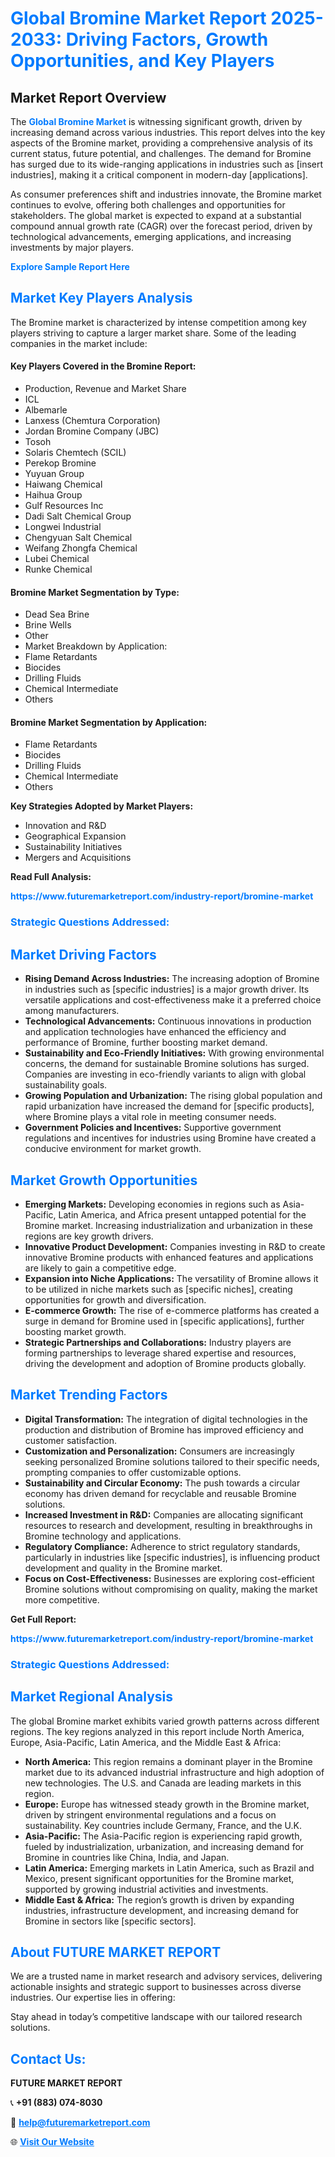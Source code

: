<h1 style="color: #007BFF;">Global Bromine Market Report 2025-2033: Driving Factors, Growth Opportunities, and Key Players</h1>

<section id="overview">
<h2>Market Report Overview</h2>
<p>The <a href="https://www.futuremarketreport.com/industry-report/bromine-market" style="color: #007BFF; text-decoration: none;"><strong>Global Bromine Market</strong></a> is witnessing significant growth, driven by increasing demand across various industries. This report delves into the key aspects of the Bromine market, providing a comprehensive analysis of its current status, future potential, and challenges. The demand for Bromine has surged due to its wide-ranging applications in industries such as [insert industries], making it a critical component in modern-day [applications].</p>
<p>As consumer preferences shift and industries innovate, the Bromine market continues to evolve, offering both challenges and opportunities for stakeholders. The global market is expected to expand at a substantial compound annual growth rate (CAGR) over the forecast period, driven by technological advancements, emerging applications, and increasing investments by major players.</p>
</section>

<section id="overview">
<p><a href="https://www.futuremarketreport.com/request-sample/reportId=106958" style="color: #007BFF; text-decoration: none;"><strong>Explore Sample Report Here</strong></a></p>
</section>

<section id="key-players">
<h2 style="color: #007BFF;">Market Key Players Analysis</h2>
<p>The Bromine market is characterized by intense competition among key players striving to capture a larger market share. Some of the leading companies in the market include:</p>
<h4>Key Players Covered in the Bromine Report:</h4>
<ul><li>Production, Revenue and Market Share</li><li>ICL</li><li>Albemarle</li><li>Lanxess (Chemtura Corporation)</li><li>Jordan Bromine Company (JBC)</li><li>Tosoh</li><li>Solaris Chemtech (SCIL)</li><li>Perekop Bromine</li><li>Yuyuan Group</li><li>Haiwang Chemical</li><li>Haihua Group</li><li>Gulf Resources Inc</li><li>Dadi Salt Chemical Group</li><li>Longwei Industrial</li><li>Chengyuan Salt Chemical</li><li>Weifang Zhongfa Chemical</li><li>Lubei Chemical</li><li>Runke Chemical</li></ul>
<h4>Bromine Market Segmentation by Type:</h4>
<ul><li>Dead Sea Brine</li><li>Brine Wells</li><li>Other</li><li>Market Breakdown by Application:</li><li>Flame Retardants</li><li>Biocides</li><li>Drilling Fluids</li><li>Chemical Intermediate</li><li>Others</li></ul>

<h4>Bromine Market Segmentation by Application:</h4>
<ul><li>Flame Retardants</li><li>Biocides</li><li>Drilling Fluids</li><li>Chemical Intermediate</li><li>Others</li></ul>
<p><strong>Key Strategies Adopted by Market Players:</strong></p>
<ul>
<li>Innovation and R&D</li>
<li>Geographical Expansion</li>
<li>Sustainability Initiatives</li>
<li>Mergers and Acquisitions</li>
</ul>
</section>

<section>
<p><strong>Read Full Analysis: </strong></p><a href="https://www.futuremarketreport.com/industry-report/bromine-market" style="color: #007BFF; text-decoration: none;"><strong>https://www.futuremarketreport.com/industry-report/bromine-market</strong></a>
<h3 style="color: #007BFF;">Strategic Questions Addressed:</h3>
</section>

<section id="driving-factors">
<h2 style="color: #007BFF;">Market Driving Factors</h2>
<ul>
<li><strong>Rising Demand Across Industries:</strong> The increasing adoption of Bromine in industries such as [specific industries] is a major growth driver. Its versatile applications and cost-effectiveness make it a preferred choice among manufacturers.</li>
<li><strong>Technological Advancements:</strong> Continuous innovations in production and application technologies have enhanced the efficiency and performance of Bromine, further boosting market demand.</li>
<li><strong>Sustainability and Eco-Friendly Initiatives:</strong> With growing environmental concerns, the demand for sustainable Bromine solutions has surged. Companies are investing in eco-friendly variants to align with global sustainability goals.</li>
<li><strong>Growing Population and Urbanization:</strong> The rising global population and rapid urbanization have increased the demand for [specific products], where Bromine plays a vital role in meeting consumer needs.</li>
<li><strong>Government Policies and Incentives:</strong> Supportive government regulations and incentives for industries using Bromine have created a conducive environment for market growth.</li>
</ul>
</section>

<section id="growth-opportunities">
<h2 style="color: #007BFF;">Market Growth Opportunities</h2>
<ul>
<li><strong>Emerging Markets:</strong> Developing economies in regions such as Asia-Pacific, Latin America, and Africa present untapped potential for the Bromine market. Increasing industrialization and urbanization in these regions are key growth drivers.</li>
<li><strong>Innovative Product Development:</strong> Companies investing in R&D to create innovative Bromine products with enhanced features and applications are likely to gain a competitive edge.</li>
<li><strong>Expansion into Niche Applications:</strong> The versatility of Bromine allows it to be utilized in niche markets such as [specific niches], creating opportunities for growth and diversification.</li>
<li><strong>E-commerce Growth:</strong> The rise of e-commerce platforms has created a surge in demand for Bromine used in [specific applications], further boosting market growth.</li>
<li><strong>Strategic Partnerships and Collaborations:</strong> Industry players are forming partnerships to leverage shared expertise and resources, driving the development and adoption of Bromine products globally.</li>
</ul>
</section>

<section id="trending-factors">
<h2 style="color: #007BFF;">Market Trending Factors</h2>
<ul>
<li><strong>Digital Transformation:</strong> The integration of digital technologies in the production and distribution of Bromine has improved efficiency and customer satisfaction.</li>
<li><strong>Customization and Personalization:</strong> Consumers are increasingly seeking personalized Bromine solutions tailored to their specific needs, prompting companies to offer customizable options.</li>
<li><strong>Sustainability and Circular Economy:</strong> The push towards a circular economy has driven demand for recyclable and reusable Bromine solutions.</li>
<li><strong>Increased Investment in R&D:</strong> Companies are allocating significant resources to research and development, resulting in breakthroughs in Bromine technology and applications.</li>
<li><strong>Regulatory Compliance:</strong> Adherence to strict regulatory standards, particularly in industries like [specific industries], is influencing product development and quality in the Bromine market.</li>
<li><strong>Focus on Cost-Effectiveness:</strong> Businesses are exploring cost-efficient Bromine solutions without compromising on quality, making the market more competitive.</li>
</ul>
</section>

<section>
<p><strong>Get Full Report: </strong></p><a href="https://www.futuremarketreport.com/industry-report/bromine-market" style="color: #007BFF; text-decoration: none;"><strong>https://www.futuremarketreport.com/industry-report/bromine-market</strong></a>
<h3 style="color: #007BFF;">Strategic Questions Addressed:</h3>
</section>


<section id="regional-analysis">
<h2 style="color: #007BFF;">Market Regional Analysis</h2>
<p>The global Bromine market exhibits varied growth patterns across different regions. The key regions analyzed in this report include North America, Europe, Asia-Pacific, Latin America, and the Middle East & Africa:</p>
<ul>
<li><strong>North America:</strong> This region remains a dominant player in the Bromine market due to its advanced industrial infrastructure and high adoption of new technologies. The U.S. and Canada are leading markets in this region.</li>
<li><strong>Europe:</strong> Europe has witnessed steady growth in the Bromine market, driven by stringent environmental regulations and a focus on sustainability. Key countries include Germany, France, and the U.K.</li>
<li><strong>Asia-Pacific:</strong> The Asia-Pacific region is experiencing rapid growth, fueled by industrialization, urbanization, and increasing demand for Bromine in countries like China, India, and Japan.</li>
<li><strong>Latin America:</strong> Emerging markets in Latin America, such as Brazil and Mexico, present significant opportunities for the Bromine market, supported by growing industrial activities and investments.</li>
<li><strong>Middle East & Africa:</strong> The region’s growth is driven by expanding industries, infrastructure development, and increasing demand for Bromine in sectors like [specific sectors].</li>
</ul>
</section>

<footer>
<h2 style="color: #007BFF;">About FUTURE MARKET REPORT</h2>
<p>We are a trusted name in market research and advisory services, delivering actionable insights and strategic support to businesses across diverse industries. Our expertise lies in offering:</p>

<p>Stay ahead in today’s competitive landscape with our tailored research solutions.</p>

<h2 style="color: #007BFF;">Contact Us:</h2>
<p><strong>FUTURE MARKET REPORT</strong></p>
<p>📞 <strong>+91 (883) 074-8030</strong></p>
<p>📧 <strong><a href="mailto:help@futuremarketreport.com" style="color: #007BFF;">help@futuremarketreport.com</a></strong></p>
<p>🌐 <strong><a href="https://www.futuremarketreport.com/" style="color: #007BFF;">Visit Our Website</a></strong></p>
</footer>